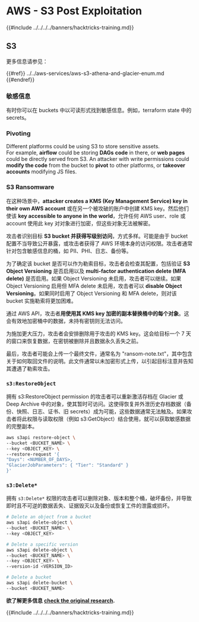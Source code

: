 # AWS - S3 Post Exploitation

{{#include ../../../../banners/hacktricks-training.md}}

## S3

更多信息请参见：

{{#ref}}
../../aws-services/aws-s3-athena-and-glacier-enum.md
{{#endref}}

### 敏感信息

有时你可以在 buckets 中以可读形式找到敏感信息。例如，terraform state 中的 secrets。

### Pivoting

Different platforms could be using S3 to store sensitive assets.\
For example, **airflow** could be storing **DAGs** **code** in there, or **web pages** could be directly served from S3. An attacker with write permissions could **modify the code** from the bucket to **pivot** to other platforms, or **takeover accounts** modifying JS files.

### S3 Ransomware

在这种场景中，**attacker creates a KMS (Key Management Service) key in their own AWS account** 或在另一个被攻破的账户中创建 KMS key。然后他们使该 **key accessible to anyone in the world**，允许任何 AWS user、role 或 account 使用此 key 对对象进行加密，但这些对象无法被解密。

攻击者识别目标 **S3 bucket 并获得写级别访问**，方式多样。可能是由于 bucket 配置不当导致公开暴露，或攻击者获得了 AWS 环境本身的访问权限。攻击者通常针对包含敏感信息的桶，如 PII、PHI、日志、备份等。

为了确定该 bucket 是否可以作为勒索目标，攻击者会检查其配置，包括验证 **S3 Object Versioning** 是否启用以及 **multi-factor authentication delete (MFA delete)** 是否启用。如果 Object Versioning 未启用，攻击者可以继续。如果 Object Versioning 启用但 MFA delete 未启用，攻击者可以 **disable Object Versioning**。如果同时启用了 Object Versioning 和 MFA delete，则对该 bucket 实施勒索将更加困难。

通过 AWS API，攻击者**用使用其 KMS key 加密的副本替换桶中的每个对象**。这会有效地加密桶中的数据，未持有密钥则无法访问。

为施加更大压力，攻击者会安排删除用于攻击的 KMS key。这会给目标一个 7 天的窗口来恢复数据，在密钥被删除并且数据永久丢失之前。

最后，攻击者可能会上传一个最终文件，通常名为 "ransom-note.txt"，其中包含关于如何取回文件的说明。此文件通常以未加密形式上传，以引起目标注意并告知其遭遇了勒索攻击。

### `s3:RestoreObject`

拥有 s3:RestoreObject permission 的攻击者可以重新激活存档在 Glacier 或 Deep Archive 中的对象，使其暂时可访问。这使得恢复并外泄历史存档数据（备份、快照、日志、证书、旧 secrets）成为可能，这些数据通常无法触及。如果攻击者将此权限与读取权限（例如 s3:GetObject）结合使用，就可以获取敏感数据的完整副本。
```bash
aws s3api restore-object \
--bucket <BUCKET_NAME> \
--key <OBJECT_KEY> \
--restore-request '{
"Days": <NUMBER_OF_DAYS>,
"GlacierJobParameters": { "Tier": "Standard" }
}'
```
### `s3:Delete*`

拥有 `s3:Delete*` 权限的攻击者可以删除对象、版本和整个桶，破坏备份，并导致即时且不可逆的数据丢失、证据毁灭以及备份或恢复工件的泄露或损坏。
```bash
# Delete an object from a bucket
aws s3api delete-object \
--bucket <BUCKET_NAME> \
--key <OBJECT_KEY>

# Delete a specific version
aws s3api delete-object \
--bucket <BUCKET_NAME> \
--key <OBJECT_KEY> \
--version-id <VERSION_ID>

# Delete a bucket
aws s3api delete-bucket \
--bucket <BUCKET_NAME>
```
**欲了解更多信息** [**check the original research**](https://rhinosecuritylabs.com/aws/s3-ransomware-part-1-attack-vector/)**.**

{{#include ../../../../banners/hacktricks-training.md}}
